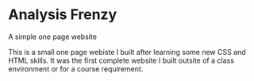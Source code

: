# Analysis Frenzy

A simple one page website

This is a small one page webiste I built after learning some new CSS and HTML skills. It was the first complete website I built outsite of a class environment or for a course requirement.

